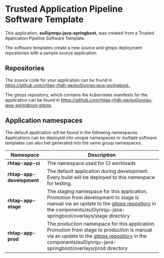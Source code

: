 # Trusted Application Pipeline Software Template

This application, **eu0iynrqu-java-springboot**, was created from a Trusted Application Pipeline Software Template.

The software templates create a new source and gitops deployment repositories with a sample source application. 

## Repositories

The source code for your application can be found in [https://github.com/rhtap-rhdh-qe/eu0iynrqu-java-springboot ](https://github.com/rhtap-rhdh-qe/eu0iynrqu-java-springboot ).
 
The gitops repository, which contains the kubernetes manifests for the application can be found in 
[https://github.com/rhtap-rhdh-qe/eu0iynrqu-java-springboot-gitops ](https://github.com/rhtap-rhdh-qe/eu0iynrqu-java-springboot-gitops ) 

## Application namespaces 

The default application will be found in the following namespaces. Applications can be deployed into unique namespaces or multiple software templates can also bet generated into the same group namespaces.  

|  Namespace   |  Description   |  
| -------- | -------- |
| **rhtap-app-ci** | The namespace used for CI workloads |
| **rhtap-app-development** | The default application during development. Every build will be deployed to this namespace for testing. |
| **rhtap-app-stage** | The staging namespace for this application. Promotion from development to stage is manual via an update to the [gitops repository](https://github.com/rhtap-rhdh-qe/eu0iynrqu-java-springboot-gitops ) in the components/eu0iynrqu-java-springboot/overlays/stage directory |
| **rhtap-app-prod** | The production namespace for this application. Promotion from stage to production is manual via an update to the [gitops repository](https://github.com/rhtap-rhdh-qe/eu0iynrqu-java-springboot-gitops ) in the components/eu0iynrqu-java-springboot/overlays/prod directory |